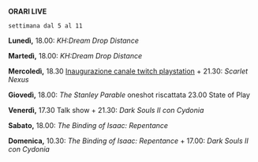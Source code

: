 <b>ORARI LIVE</b>
 
<code>settimana dal 5 al 11</code>
 
<b>Lunedì,</b> 18.00: <i>KH:Dream Drop Distance</i>

<b>Martedì,</b> 18.00: <i>KH:Dream Drop Distance</i> 

<b>Mercoledì,</b> 18.30 <a href="https://www.twitch.tv/playstation_it">Inaugurazione canale twitch playstation</a>  + 21.30: <i>Scarlet Nexus</i>

<b>Giovedì,</b> 18.00: <i>The Stanley Parable</i> oneshot riscattata 23.00 State of Play

<b>Venerdì,</b> 17.30 Talk show + 21.30: <i>Dark Souls II con Cydonia</i>

<b>Sabato,</b> 18.00: <i>The Binding of Isaac: Repentance</i>

<b>Domenica,</b> 10.30: <i>The Binding of Isaac: Repentance</i> + 17.00: <i>Dark Souls II con Cydonia</i>
 
